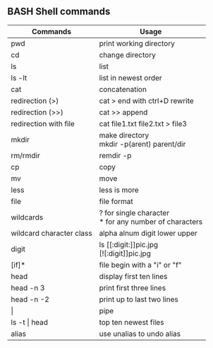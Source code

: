 ## BASH Shell commands

| Commands 	| Usage	|
|------------|----------|
| pwd 			| print working directory |
| cd 			| change directory |
| ls			| list |
| ls -lt		| list in newest order |
| cat			| concatenation |
| redirection (>) | cat > end with ctrl+D rewrite|
| redirection (>>)| cat >> append |
| redirection with file | cat file1.txt file2.txt > file3|
| mkdir		     | make directory </br> mkdir  -p(arent) parent/dir |
| rm/rmdir		| remdir -p |
| cp			| copy |
| mv 			| move |
| less			| less is more |
| file 		| file format |
| wildcards	| ? for single character </br> * for any number of characters |
| wildcard character class | alpha alnum digit lower upper |
| digit 	| ls [[:digit:]]pic.jpg </br> [![:digit]]pic.jpg|
| [if]*	| file begin with a "i" or "f" |
| head		| display first ten lines		|
| head -n 3 | print first three lines	|
| head -n -2 | print up to last two lines |
| \|			| pipe 	|
| ls -t \| head | top ten newest files |
| alias | use unalias to undo alias |

